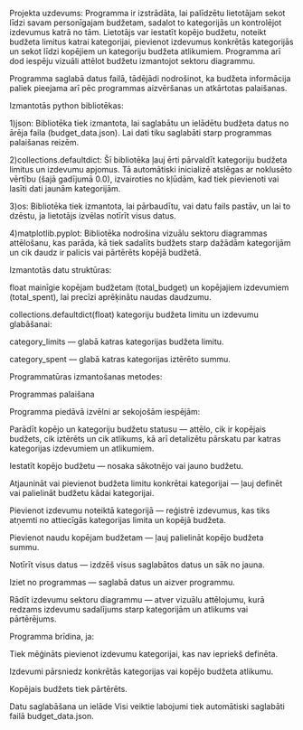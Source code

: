 Projekta uzdevums: Programma ir izstrādāta, lai palīdzētu lietotājam sekot līdzi savam personīgajam budžetam, sadalot to kategorijās un kontrolējot izdevumus katrā no tām. Lietotājs var iestatīt kopējo budžetu, noteikt budžeta limitus katrai kategorijai, pievienot izdevumus konkrētās kategorijās un sekot līdzi kopējiem un kategoriju budžeta atlikumiem. Programma arī dod iespēju vizuāli attēlot budžetu izmantojot sektoru diagrammu.

Programma saglabā datus failā, tādējādi nodrošinot, ka budžeta informācija paliek pieejama arī pēc programmas aizvēršanas un atkārtotas palaišanas.

Izmantotās python bibliotēkas:

1)json: Bibliotēka tiek izmantota, lai saglabātu un ielādētu budžeta datus no ārēja faila (budget_data.json). Lai dati tiku saglabāti starp programmas palaišanas reizēm.

2)collections.defaultdict: Šī bibliotēka ļauj ērti pārvaldīt kategoriju budžeta limitus un izdevumu apjomus. Tā automātiski inicializē atslēgas ar noklusēto vērtību (šajā gadījumā 0.0), izvairoties no kļūdām, kad tiek pievienoti vai lasīti dati jaunām kategorijām.

3)os: Bibliotēka tiek izmantota, lai pārbaudītu, vai datu fails pastāv, un lai to dzēstu, ja lietotājs izvēlas notīrīt visus datus.

4)matplotlib.pyplot: Bibliotēka nodrošina vizuālu sektoru diagrammas attēlošanu, kas parāda, kā tiek sadalīts budžets starp dažādām kategorijām un cik daudz ir palicis vai pārtērēts kopējā budžetā.

Izmantotās datu struktūras:

float mainīgie kopējam budžetam (total_budget) un kopējajiem izdevumiem (total_spent), lai precīzi aprēķinātu naudas daudzumu.

collections.defaultdict(float) kategoriju budžeta limitu un izdevumu glabāšanai:

category_limits — glabā katras kategorijas budžeta limitu.

category_spent — glabā katras kategorijas iztērēto summu.

Programmatūras izmantošanas metodes:

Programmas palaišana

Programma piedāvā izvēlni ar sekojošām iespējām:

Parādīt kopējo un kategoriju budžetu statusu — attēlo, cik ir kopējais budžets, cik iztērēts un cik atlikums, kā arī detalizētu pārskatu par katras kategorijas izdevumiem un atlikumiem.

Iestatīt kopējo budžetu — nosaka sākotnējo vai jauno budžetu.

Atjaunināt vai pievienot budžeta limitu konkrētai kategorijai — ļauj definēt vai palielināt budžetu kādai kategorijai.

Pievienot izdevumu noteiktā kategorijā — reģistrē izdevumus, kas tiks atņemti no attiecīgās kategorijas limita un kopējā budžeta.

Pievienot naudu kopējam budžetam — ļauj palielināt kopējo budžeta summu.

Notīrīt visus datus — izdzēš visus saglabātos datus un sāk no jauna.

Iziet no programmas — saglabā datus un aizver programmu.

Rādīt izdevumu sektoru diagrammu — atver vizuālu attēlojumu, kurā redzams izdevumu sadalījums starp kategorijām un atlikums vai pārtērējums.

Programma brīdina, ja:

Tiek mēģināts pievienot izdevumu kategorijai, kas nav iepriekš definēta.

Izdevumi pārsniedz konkrētās kategorijas vai kopējo budžeta atlikumu.

Kopējais budžets tiek pārtērēts.

Datu saglabāšana un ielāde Visi veiktie labojumi tiek automātiski saglabāti failā budget_data.json.
